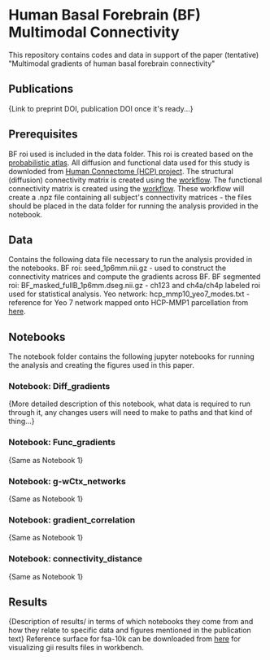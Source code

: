 # Human Basal Forebrain (BF) Multimodal Connectivity 

This repository contains codes and data in support of the paper (tentative) "Multimodal gradients of human basal forebrain connectivity" 

## Publications

{Link to preprint DOI, publication DOI once it's ready...}

## Prerequisites

BF roi used is included in the data folder. This roi is created based on the [probabilistic atlas](https://pubmed.ncbi.nlm.nih.gov/18585468/).
All diffusion and functional data used for this study is downloded from [Human Connectome (HCP) project](http://www.humanconnectomeproject.org/).
The structural (diffusion) connectivity matrix is created using the [workflow](https://github.com/sudesnac/diffparc-smk). 
The functional connectivity matrix is created using the [workflow](https://github.com/khanlab/subcorticalparc-smk).
These workflow will create a .npz file containing all subject's connectivity matrices - the files should be placed in the data folder for running the analysis provided in the notebook. 

## Data

Contains the following data file necessary to run the analysis provided in the notebooks.
BF roi: seed_1p6mm.nii.gz - used to construct the connectivity matrices and compute the gradients across BF.
BF segmented roi: BF_masked_fullB_1p6mm.dseg.nii.gz - ch123 and ch4a/ch4p labeled roi used for statistical analysis.
Yeo network: hcp_mmp10_yeo7_modes.txt - reference for Yeo 7 network mapped onto HCP-MMP1 parcellation from [here](https://pubmed.ncbi.nlm.nih.gov/30793087/). 

## Notebooks

The notebook folder contains the following jupyter notebooks for running the analysis and creating the figures used in this paper. 

### Notebook: Diff_gradients

{More detailed description of this notebook, what data is required to run through it, any changes users will need to make to paths and that kind of thing...}

### Notebook: Func_gradients

{Same as Notebook 1}

### Notebook: g-wCtx_networks

{Same as Notebook 1}

### Notebook: gradient_correlation

{Same as Notebook 1}

### Notebook: connectivity_distance

{Same as Notebook 1}

## Results

{Description of results/ in terms of which notebooks they come from and how they relate to specific data and figures mentioned in the publication text}
Reference surface for fsa-10k can be downloaded from [here](https://github.com/MICA-MNI/BrainSpace/tree/master/brainspace/datasets/surfaces) for visualizing gii results files in workbench.
